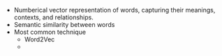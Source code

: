 - Numberical vector representation of words, capturing their meanings, contexts, and relationships.
- Semantic similarity between words
- Most common technique
	- Word2Vec
	-